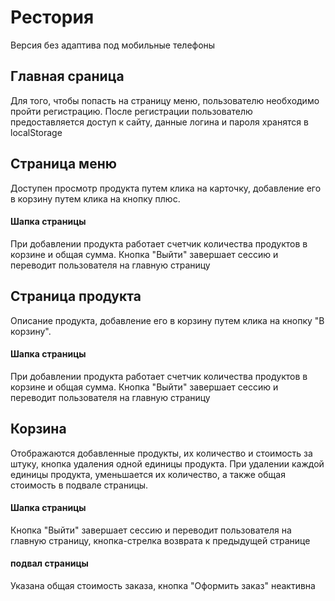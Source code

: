 # Рестория

Версия без адаптива под мобильные телефоны

<h2>Главная сраница</h2>

Для того, чтобы попасть на страницу меню, пользователю необходимо пройти регистрацию. После регистрации пользователю предоставляется доступ к сайту, данные логина и пароля хранятся в localStorage

<h2>Страница меню</h2>

Доступен просмотр продукта путем клика на карточку, добавление его в корзину путем клика на кнопку плюс. 

<h4>Шапка страницы</h4>
При добавлении продукта работает счетчик количества продуктов в корзине и общая сумма. Кнопка "Выйти" завершает сессию и переводит пользователя на главную страницу

<h2>Страница продукта</h2>

Описание продукта, добавление его в корзину путем клика на кнопку "В корзину". 

<h4>Шапка страницы</h4>

При добавлении продукта работает счетчик количества продуктов в корзине и общая сумма. Кнопка "Выйти" завершает сессию и переводит пользователя на главную страницу

<h2>Корзина</h2>

Отображаются добавленные продукты, их количество и стоимость за штуку, кнопка удаления одной единицы продукта. При удалении каждой единицы продукта, уменьшается их количество, а также общая стоимость в подвале страницы.

<h4>Шапка страницы</h4>

Кнопка "Выйти" завершает сессию и переводит пользователя на главную страницу, кнопка-стрелка возврата к предыдущей странице

<h4>подвал страницы</h4>

Указана общая стоимость заказа, кнопка "Оформить заказ" неактивна 
